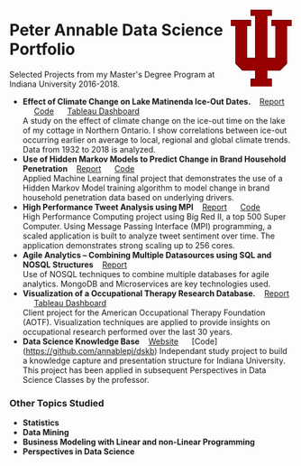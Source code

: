 <img style="float: right;" src="./iu_trident_web_crimson-small.png"><h1>Peter Annable Data Science Portfolio</h1>

Selected Projects from my Master's Degree Program at Indiana University 2016-2018.

* **Effect of Climate Change on Lake Matinenda Ice-Out Dates.** &nbsp;&nbsp; [Report](https://github.com/annablepj/data-science-portfolio/blob/master/Matinenda%20Ice-Out%20Analysis/Climate%20Change%20Effect%20on%20Ice%20Out%20Times.pdf) &nbsp;&nbsp;&nbsp;&nbsp;   [Code](https://github.com/annablepj/data-science-portfolio/tree/master/Matinenda%20Ice-Out%20Analysis) &nbsp;&nbsp;&nbsp;&nbsp; [Tableau Dashboard](https://public.tableau.com/profile/peter.annable#!/vizhome/LakeMatinendaIce-OutAnalysis/Ice-OutStoryBoard) <br>
  A study on the effect of climate change on the ice-out time on the lake of my cottage in Northern Ontario.  I show correlations between ice-out occurring earlier on average to local, regional and global climate trends.  Data from 1932 to 2018 is analyzed.<br>
* **Use of Hidden Markov Models to Predict Change in Brand Household Penetration** &nbsp;&nbsp; [Report](https://github.com/annablepj/data-science-portfolio/blob/master/Machine%20Learning/I526%20AML%20-%20Final%20Project%20WriteUp%20-%20Annable.pdf) &nbsp;&nbsp;&nbsp;&nbsp;   [Code](https://github.com/annablepj/data-science-portfolio/tree/master/Machine%20Learning) <br>
  Applied Machine Learning final project that demonstrates the use of a Hidden Markov Model training algorithm to model change in brand household penetration data based on underlying drivers.  <br>
* **High Performance Tweet Analysis using MPI** &nbsp;&nbsp; [Report](https://github.com/annablepj/data-science-portfolio/blob/master/High%20Perf%20Computing/E517-HighPerformanceTweetAnalysis-Annable.pdf) &nbsp;&nbsp;&nbsp;&nbsp;   [Code](https://github.com/annablepj/data-science-portfolio/tree/master/High%20Perf%20Computing) <br>
  High Performance Computing project using Big Red II, a top 500 Super Computer.  Using Message Passing Interface (MPI) programming, a scaled application is built to analyze tweet sentiment over time.  The application demonstrates strong scaling up to 256 cores.<br>
* **Agile Analytics – Combining Multiple Datasources using SQL and NOSQL Structures** &nbsp;&nbsp; [Report](https://github.com/annablepj/data-science-portfolio/blob/master/NOSQL/Official%20Final%20Paper-AgileAnalytics_V5.pdf) &nbsp;&nbsp;&nbsp;&nbsp; <br>
  Use of NOSQL techniques to combine multiple databases for agile analytics.  MongoDB and Microservices are key technologies used. <br>
* **Visualization of a Occupational Therapy Research Database.** &nbsp;&nbsp; [Report](https://github.com/annablepj/data-science-portfolio/blob/master/Info%20Visualization/Visualization%20of%20Research%20in%20Occupational%20Threapy%20Database-Group1-FinalPaper.pdf) &nbsp;&nbsp;&nbsp;&nbsp; [Tableau Dashboard](https://public.tableau.com/profile/peter.annable#!/vizhome/AOTAResearchDatabase/StudyExplorer) <br>
  Client project for the American Occupational Therapy Foundation (AOTF).  Visualization techniques are applied to provide insights on occupational research performed over the last 30 years.<br>
* **Data Science Knowledge Base** &nbsp;&nbsp; [Website](http://dskb.soic.indiana.edu/) &nbsp;&nbsp;&nbsp;&nbsp;   [Code] (https://github.com/annablepj/dskb) 
  Independant study project to build a knowledge capture and presentation structure for Indiana University. This project has been applied in subsequent Perspectives in Data Science Classes by the professor. <br>
  
<h3>Other Topics Studied</h3>

* **Statistics**
* **Data Mining**
* **Business Modeling with Linear and non-Linear Programming**
* **Perspectives in Data Science**


  
  
 
